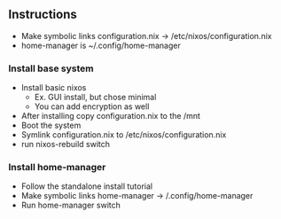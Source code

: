 ## Instructions

* Make symbolic links configuration.nix -> /etc/nixos/configuration.nix
* home-manager is ~/.config/home-manager

### Install base system

* Install basic nixos
  * Ex. GUI install, but chose minimal
  * You can add encryption as well
* After installing copy configuration.nix to the /mnt
* Boot the system
* Symlink configuration.nix to /etc/nixos/configuration.nix
* run nixos-rebuild switch

### Install home-manager

* Follow the standalone install tutorial
* Make symbolic links home-manager -> /.config/home-manager
* Run home-manager switch
